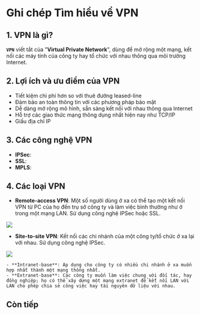 # Ghi chép Tìm hiểu về VPN

## 1. VPN là gì?

**`VPN`** viết tắt của "**Virtual Private Network**", dùng để mở rộng một mạng, kết nối các máy tính của công ty hay tổ chức với nhau thông qua môi trường Internet.

## 2. Lợi ích và ưu điểm của VPN

- Tiết kiệm chi phí hơn so với thuê đường leased-line
- Đảm bảo an toàn thông tin với các phương pháp bảo mật
- Dễ dàng mở rộng mô hình, sẵn sàng kết nối với nhau thông qua Internet
- Hỗ trợ các giao thức mạng thông dụng nhất hiện nay như TCP/IP
- Giấu địa chỉ IP

## 3. Các công nghệ VPN

- **IPSec**: 
- **SSL**: 
- **MPLS**: 

## 4. Các loại VPN

- **Remote-access VPN**: Một số người dùng ở xa có thể tạo một kết nối VPN từ PC của họ đến trụ sở công ty và làm việc bình thường như ở trong một mạng LAN. Sử dụng công nghệ IPSec hoặc SSL.

<img src="http://www.skullbox.net/vpns/pptp.gif" />


- **Site-to-site VPN**: Kết nối các chi nhánh của một công ty/tổ chức ở xa lại với nhau. Sử dụng công nghệ IPSec. 

<img src="http://www.skullbox.net/vpns/sitetosite.gif" />

	- **Intranet-base**: Áp dụng cho công ty có nhiều chi nhánh ở xa muốn hợp nhất thành một mạng thống nhất.
	- **Extranet-base**: Các công ty muốn làm việc chung với đối tác, hay đồng nghiệp; họ có thể xây dựng một mạng extranet để kết nối LAN với LAN cho phép chia sẻ công việc hay tài nguyên dữ liệu với nhau.
## Còn tiếp